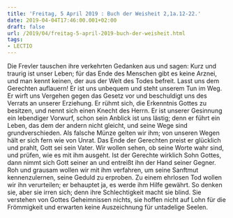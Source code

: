 ```yaml
---
title: 'Freitag, 5 April 2019 : Buch der Weisheit 2,1a.12-22.'
date: 2019-04-04T17:46:00.001+02:00
draft: false
url: /2019/04/freitag-5-april-2019-buch-der-weisheit.html
tags: 
- LECTIO
---
```


Die Frevler tauschen ihre verkehrten Gedanken aus und sagen: Kurz und traurig ist unser Leben; für das Ende des Menschen gibt es keine Arznei, und man kennt keinen, der aus der Welt des Todes befreit. Lasst uns dem Gerechten auflauern! Er ist uns unbequem und steht unserem Tun im Weg. Er wirft uns Vergehen gegen das Gesetz vor und beschuldigt uns des Verrats an unserer Erziehung. Er rühmt sich, die Erkenntnis Gottes zu besitzen, und nennt sich einen Knecht des Herrn. Er ist unserer Gesinnung ein lebendiger Vorwurf, schon sein Anblick ist uns lästig; denn er führt ein Leben, das dem der andern nicht gleicht, und seine Wege sind grundverschieden. Als falsche Münze gelten wir ihm; von unseren Wegen hält er sich fern wie von Unrat. Das Ende der Gerechten preist er glücklich und prahlt, Gott sei sein Vater. Wir wollen sehen, ob seine Worte wahr sind, und prüfen, wie es mit ihm ausgeht. Ist der Gerechte wirklich Sohn Gottes, dann nimmt sich Gott seiner an und entreißt ihn der Hand seiner Gegner. Roh und grausam wollen wir mit ihm verfahren, um seine Sanftmut kennenzulernen, seine Geduld zu erproben. Zu einem ehrlosen Tod wollen wir ihn verurteilen; er behauptet ja, es werde ihm Hilfe gewährt. So denken sie, aber sie irren sich; denn ihre Schlechtigkeit macht sie blind. Sie verstehen von Gottes Geheimnissen nichts, sie hoffen nicht auf Lohn für die Frömmigkeit und erwarten keine Auszeichnung für untadelige Seelen.